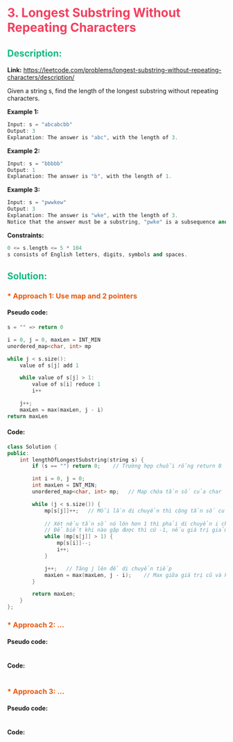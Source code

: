 # <span style="color: #f43f5e" >3. Longest Substring Without Repeating Characters</span>

## <span style="color: #10b981">Description:</span>
**Link:** https://leetcode.com/problems/longest-substring-without-repeating-characters/description/

Given a string s, find the length of the longest substring without repeating characters.

 

**Example 1:**
```cpp
Input: s = "abcabcbb"
Output: 3
Explanation: The answer is "abc", with the length of 3.
```
**Example 2:**
```cpp
Input: s = "bbbbb"
Output: 1
Explanation: The answer is "b", with the length of 1.
```
**Example 3:**
```cpp
Input: s = "pwwkew"
Output: 3
Explanation: The answer is "wke", with the length of 3.
Notice that the answer must be a substring, "pwke" is a subsequence and not a substring.
```

**Constraints:**
```cpp
0 <= s.length <= 5 * 104
s consists of English letters, digits, symbols and spaces.
```


## <span style="color: #10b981">Solution:</span>

### <span style="color: #ea580c">* Approach 1: Use map and 2 pointers</span>
#### Pseudo code:
```cpp
s = "" => return 0

i = 0, j = 0, maxLen = INT_MIN
unordered_map<char, int> mp

while j < s.size():
    value of s[j] add 1

    while value of s[j] > 1:
        value of s[i] reduce 1
        i++

    j++;
    maxLen = max(maxLen, j - i)
return maxLen

```
#### Code:
```cpp
class Solution {
public:
    int lengthOfLongestSubstring(string s) {
        if (s == "") return 0;    // Trường hợp chuỗi rỗng return 0

        int i = 0, j = 0;
        int maxLen = INT_MIN;
        unordered_map<char, int> mp;   // Map chứa tần số của char

        while (j < s.size()) {
            mp[s[j]]++;   // Mỗi lần di chuyển thì cộng tần số của giá trị đó vào
            
            // Xét nếu tần số nó lớn hơn 1 thì phải di chuyển i cho tới khi gặp được giá trị s[i] đó mà đã có trước đó.
            // Để biết khi nào gặp được thì cứ -1, nếu giá trị giảm xuống 1 thì nghĩa là i đã đến đúng chỗ. (đồng thời đã xóa hết tần số của mấy số trước đó để bắt đầu xét lại từ vị trí i)
            while (mp[s[j]] > 1) {
                mp[s[i]]--;
                i++;
            }

            j++;   // Tăng j lên để di chuyển tiếp
            maxLen = max(maxLen, j - i);    // Max giữa giá trị cũ và khoảng cách từ j tới i
        }

        return maxLen;
    }
};
```

### <span style="color: #ea580c">* Approach 2: ...</span>
#### Pseudo code:
```cpp

```
#### Code:
```cpp

```

### <span style="color: #ea580c">* Approach 3: ...</span>
#### Pseudo code:
```cpp

```
#### Code:
```cpp

```